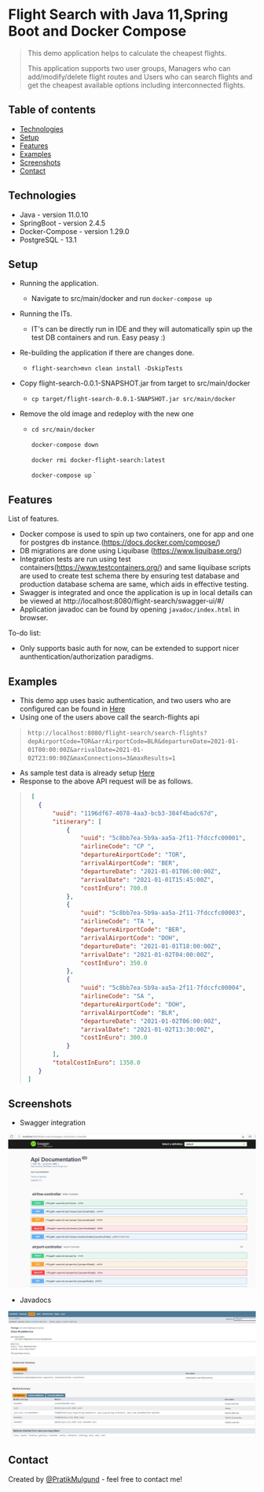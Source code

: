 # Flight Search with Java 11,Spring Boot and Docker Compose
> This demo application helps to calculate the cheapest flights.
> 
> This application supports two user groups, Managers who can add/modify/delete flight routes
> and Users who can search flights and get the cheapest available options including interconnected flights.


## Table of contents
* [Technologies](#technologies)
* [Setup](#setup)
* [Features](#features)
* [Examples](#examples)
* [Screenshots](#screenshots)
* [Contact](#contact)

## Technologies
* Java -           version 11.0.10
* SpringBoot -     version 2.4.5
* Docker-Compose - version 1.29.0
* PostgreSQL - 13.1

## Setup
* Running the application.
  * Navigate to src/main/docker and run `docker-compose up`


* Running the ITs.
  * IT's can be directly run in IDE and they will automatically spin up the test DB containers and run. Easy peasy :) 
    

* Re-building the application if there are changes done.
   * `flight-search>mvn clean install -DskipTests`
* Copy flight-search-0.0.1-SNAPSHOT.jar from target to src/main/docker
   * `cp target/flight-search-0.0.1-SNAPSHOT.jar src/main/docker`
* Remove the old image and redeploy with the new one
   * `cd src/main/docker`
     
     `docker-compose down`
     
     `docker rmi docker-flight-search:latest`
     
     `docker-compose up`
     `

## Features
List of features.
* Docker compose is used to spin up two containers, one for app and one for postgres db instance.(https://docs.docker.com/compose/)
* DB migrations are done using Liquibase (https://www.liquibase.org/)
* Integration tests are run using test containers(https://www.testcontainers.org/) and same liquibase scripts are used to create test schema
    there by ensuring test database and production database schema are same, which aids in effective testing.
* Swagger is integrated and once the application is up in local details can be viewed at http://localhost:8080/flight-search/swagger-ui/#/
* Application javadoc can be found by opening `javadoc/index.html` in browser.

To-do list:
* Only supports basic auth for now, can be extended to support nicer aunthentication/authorization paradigms.

## Examples
* This demo app uses basic authentication, and two users who are configured can be found in
  [Here](src/main/java/com/demo/flightsearch/config/SecurityConfig.java)
* Using one of the users above call the search-flights api
>`http://localhost:8080/flight-search/search-flights?depAirportCode=TOR&arrAirportCode=BLR&departureDate=2021-01-01T00:00:00Z&arrivalDate=2021-01-02T23:00:00Z&maxConnections=3&maxResults=1`
* As sample test data is already setup [Here](src/main/resources/database/scripts/initial-database-creation.sql)
* Response to the above API request will be as follows.
> ```json
>  [
>    {
>        "uuid": "1196df67-4078-4aa3-bcb3-384f4badc67d",
>        "itinerary": [
>            {
>                "uuid": "5c8bb7ea-5b9a-aa5a-2f11-7fdccfc00001",
>                "airlineCode": "CP ",
>                "departureAirportCode": "TOR",
>                "arrivalAirportCode": "BER",
>                "departureDate": "2021-01-01T06:00:00Z",
>                "arrivalDate": "2021-01-01T15:45:00Z",
>                "costInEuro": 700.0
>            },
>            {
>                "uuid": "5c8bb7ea-5b9a-aa5a-2f11-7fdccfc00003",
>                "airlineCode": "TA ",
>                "departureAirportCode": "BER",
>                "arrivalAirportCode": "DOH",
>                "departureDate": "2021-01-01T18:00:00Z",
>                "arrivalDate": "2021-01-02T04:00:00Z",
>                "costInEuro": 350.0
>            },
>            {
>                "uuid": "5c8bb7ea-5b9a-aa5a-2f11-7fdccfc00004",
>                "airlineCode": "SA ",
>                "departureAirportCode": "DOH",
>                "arrivalAirportCode": "BLR",
>                "departureDate": "2021-01-02T06:00:00Z",
>                "arrivalDate": "2021-01-02T13:30:00Z",
>                "costInEuro": 300.0
>            }
>        ],
>        "totalCostInEuro": 1350.0
>    }
>]
> ```
## Screenshots

* Swagger integration
<img src="img/Swagger.JPG" />


* Javadocs
<img src="img/javadoc.JPG" />

  
## Contact
Created by [@PratikMulgund](https://de.linkedin.com/in/pratikmulgund) - feel free to contact me!

